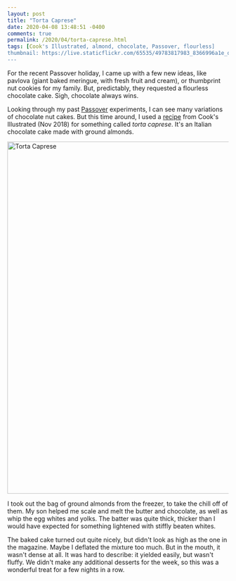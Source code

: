 ```yaml
---
layout: post
title: "Torta Caprese"
date: 2020-04-08 13:48:51 -0400
comments: true
permalink: /2020/04/torta-caprese.html
tags: [Cook's Illustrated, almond, chocolate, Passover, flourless]
thumbnail: https://live.staticflickr.com/65535/49783817983_8366996a1e_q.jpg
---
```


For the recent Passover holiday, I came up with a few new ideas,
like pavlova (giant baked meringue, with fresh fruit and cream),
or thumbprint nut cookies for my family. But, predictably, they requested a
flourless chocolate cake. Sigh, chocolate always wins.

Looking through my past [Passover](https://www.gnufmuffin.com/tag/passover/)
experiments, I can see many variations of chocolate nut cakes.
But this time around, I used a [recipe](https://gourmetliving.org/italian-chocolate-almond-cake/)
from Cook's Illustrated (Nov 2018) for something called _torta caprese_. 
It's an Italian chocolate cake made with ground almonds.

<a data-flickr-embed="true" href="https://www.flickr.com/photos/gnuf/49783817983/in/dateposted/" title="Torta Caprese"><img src="https://live.staticflickr.com/65535/49783817983_8366996a1e_c.jpg" width="800" height="800" alt="Torta Caprese"></a><script async src="//embedr.flickr.com/assets/client-code.js" charset="utf-8"></script> 

I took out the bag of ground almonds from the freezer, to take the chill 
off of them. My son helped me scale and melt the butter and chocolate, 
as well as whip the egg whites and yolks. The batter was quite thick,
thicker than I would have expected for something lightened with
stiffly beaten whites. 

The baked cake turned out quite nicely, but didn't look as high 
as the one in the magazine. Maybe I deflated the mixture too much.
But in the mouth, it wasn't dense at all. It was hard to describe:
it yielded easily, but wasn't fluffy. We didn't make any additional
desserts for the week, so this was a wonderful treat for a few
nights in a row.

